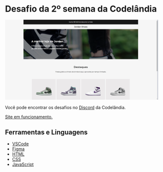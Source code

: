 # Desafio da 2º semana da Codelândia

![Resultado](img/screen1.PNG)

<p>Você pode encontrar os desafios no <a href="https://discord.com/invite/QevDJqCzaY">Discord</a> da Codelândia.</p>

<p><a href="">Site em funcionamento.</a>

## Ferramentas e Linguagens

* <a href="https://code.visualstudio.com/download">VSCode</a>
* <a href="https://www.figma.com/downloads/">Figma</a>
* <a href="https://developer.mozilla.org/pt-BR/docs/Web/HTML">HTML</a>
* <a href="https://developer.mozilla.org/pt-BR/docs/Web/CSS">CSS</a>
* <a href="https://developer.mozilla.org/pt-BR/docs/Web/JavaScript">JavaScript</a>